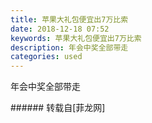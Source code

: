 ```yaml
---
title: 苹果大礼包便宜出7万比索
date: 2018-12-18 07:52
keywords: 苹果大礼包便宜出7万比索
description: 年会中奖全部带走
categories: used
---
```

<td class="t_f" id="postmessage_2513705">

年会中奖全部带走<br/>
<img alt="" border="0" class="zoom" data-cf-modified-f6b788d15ac551589050daaf-="" file="http://www.flw.ph/data/appbyme/upload/image/201812/18/0OJo1Z5CnuVk.jpg" id="aimg_zQ7cw" lazyloadthumb="1" onclick="" onmouseover="" src="http://www.flw.ph/data/appbyme/upload/image/201812/18/0OJo1Z5CnuVk.jpg"/><br/>
<img alt="" border="0" class="zoom" data-cf-modified-f6b788d15ac551589050daaf-="" file="http://www.flw.ph/data/appbyme/upload/image/201812/18/YTlom6tc6vsn.jpg" id="aimg_H5UjG" lazyloadthumb="1" onclick="" onmouseover="" src="http://www.flw.ph/data/appbyme/upload/image/201812/18/YTlom6tc6vsn.jpg"/><br/>
<img alt="" border="0" class="zoom" data-cf-modified-f6b788d15ac551589050daaf-="" file="http://www.flw.ph/data/appbyme/upload/image/201812/18/U90BYLK8OONe.jpg" id="aimg_qY3dA" lazyloadthumb="1" onclick="" onmouseover="" src="http://www.flw.ph/data/appbyme/upload/image/201812/18/U90BYLK8OONe.jpg"/><br/>
<img alt="" border="0" class="zoom" data-cf-modified-f6b788d15ac551589050daaf-="" file="http://www.flw.ph/data/appbyme/upload/image/201812/18/fYZJkVyvAzxB.jpg" id="aimg_w44B4" lazyloadthumb="1" onclick="" onmouseover="" src="http://www.flw.ph/data/appbyme/upload/image/201812/18/fYZJkVyvAzxB.jpg"/><br/>
<img alt="" border="0" class="zoom" data-cf-modified-f6b788d15ac551589050daaf-="" file="http://www.flw.ph/data/appbyme/upload/image/201812/18/RHEitpmg9FSF.jpg" id="aimg_Eo7zs" lazyloadthumb="1" onclick="" onmouseover="" src="http://www.flw.ph/data/appbyme/upload/image/201812/18/RHEitpmg9FSF.jpg"/><br/>
<img alt="" border="0" class="zoom" data-cf-modified-f6b788d15ac551589050daaf-="" file="http://www.flw.ph/data/appbyme/upload/image/201812/18/7DJPPJBuXob1.jpg" id="aimg_Brm4G" lazyloadthumb="1" onclick="" onmouseover="" src="http://www.flw.ph/data/appbyme/upload/image/201812/18/7DJPPJBuXob1.jpg"/><br/>
</td>
###### 转载自[菲龙网]
